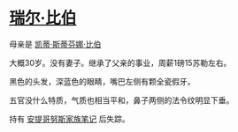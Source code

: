 # [瑞尔·比伯](../龙套/瑞尔·比伯.md)

母亲是 [凯蒂·斯蒂芬娜·比伯](../龙套/凯蒂·斯蒂芬娜·比伯.md)

大概30岁。没有妻子。继承了父亲的事业，周薪1磅15苏勒左右。

黑色的头发，深蓝色的眼睛，嘴巴左侧有颗全瓷假牙。

五官没什么特质，气质也相当平和，鼻子两侧的法令纹明显下垂。

持有 [安提哥努斯家族笔记](../物品/安提哥努斯家族笔记.md) 后失踪。

